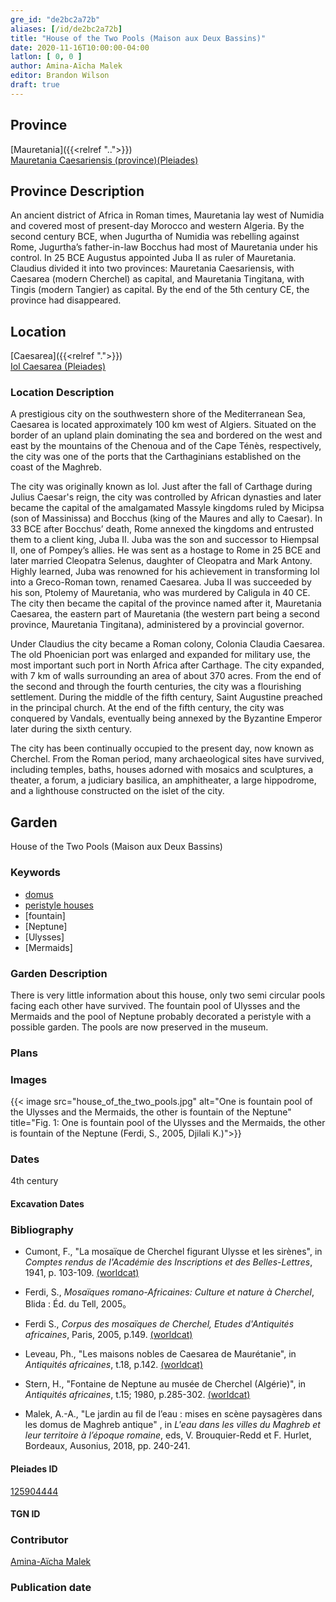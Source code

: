 ```yaml
---
gre_id: "de2bc2a72b"
aliases: [/id/de2bc2a72b]
title: "House of the Two Pools (Maison aux Deux Bassins)"
date: 2020-11-16T10:00:00-04:00
latlon: [ 0, 0 ]
author: Amina-Aïcha Malek
editor: Brandon Wilson
draft: true
---
```


## Province

[Mauretania]({{<relref "..">}}) \
[Mauretania Caesariensis (province)(Pleiades)](https://pleiades.stoa.org/places/981532)

## Province Description

An ancient district of Africa in Roman times, Mauretania lay west of Numidia and covered most of present-day Morocco and western Algeria. By the second century BCE, when Jugurtha of Numidia was rebelling against Rome, Jugurtha’s father-in-law Bocchus had most of Mauretania under his control. In 25 BCE Augustus appointed Juba II as ruler of Mauretania. Claudius divided it into two provinces: Mauretania Caesariensis, with Caesarea (modern Cherchel) as capital, and Mauretania Tingitana, with Tingis (modern Tangier) as capital. By the end of the 5th century CE, the province had disappeared.

## Location

[Caesarea]({{<relref ".">}}) \
[Iol Caesarea (Pleiades)](https://pleiades.stoa.org/places/295279)

### Location Description

A prestigious city on the southwestern shore of the Mediterranean Sea, Caesarea is located approximately 100 km west of Algiers. Situated on the border of an upland plain dominating the sea and bordered on the west and east by the mountains of the Chenoua and of the Cape Ténès, respectively, the city was one of the ports that the Carthaginians established on the coast of the Maghreb.

The city was originally known as Iol. Just after the fall of Carthage during Julius Caesar's reign, the city was controlled by African dynasties and later became the capital of the amalgamated Massyle kingdoms ruled by Micipsa (son of Massinissa) and Bocchus (king of the Maures and ally to Caesar). In 33 BCE after Bocchus’ death, Rome annexed the kingdoms and entrusted them to a client king, Juba II. Juba was the son and successor to Hiempsal II, one of Pompey’s allies. He was sent as a hostage to Rome in 25 BCE and later married Cleopatra Selenus, daughter of Cleopatra and Mark Antony. Highly learned, Juba was renowned for his achievement in transforming Iol into a Greco-Roman town, renamed Caesarea. Juba II was succeeded by his son, Ptolemy of Mauretania, who was murdered by Caligula in 40 CE. The city then became the capital of the province named after it, Mauretania Caesarea, the eastern part of Mauretania (the western part being a second province, Mauretania Tingitana), administered by a provincial governor.

Under Claudius the city became a Roman colony, Colonia Claudia Caesarea. The old Phoenician port was enlarged and expanded for military use, the most important such port in North Africa after Carthage. The city expanded, with 7 km of walls surrounding an area of about 370 acres. From the end of the second and through the fourth centuries, the city was a flourishing settlement. During the middle of the fifth century, Saint Augustine preached in the principal church. At the end of the fifth century, the city was conquered by Vandals, eventually being annexed by the Byzantine Emperor later during the sixth century.

The city has been continually occupied to the present day, now known as Cherchel. From the Roman period, many archaeological sites have survived, including temples, baths, houses adorned with mosaics and sculptures, a theater, a forum, a judiciary basilica, an amphitheater, a large hippodrome, and a lighthouse constructed on the islet of the city.

<!--## Sublocation-->

<!--### Sublocation Description-->

## Garden

House of the Two Pools (Maison aux Deux Bassins)

### Keywords

- [domus](http://vocab.getty.edu/page/aat/300005506)
- [peristyle houses](http://vocab.getty.edu/page/aat/300005452)
- [fountain]
- [Neptune]
- [Ulysses]
- [Mermaids]

### Garden Description

There is very little information about this house, only two semi circular pools facing each other have survived. The fountain pool of Ulysses and the Mermaids and the pool of Neptune probably decorated a peristyle with a possible garden. The pools are now preserved in the museum.

### Plans

### Images
{{< image src="house_of_the_two_pools.jpg" alt="One is fountain pool of the Ulysses and the Mermaids, the other is fountain of the Neptune" title="Fig. 1: One is fountain pool of the Ulysses and the Mermaids, the other is fountain of the Neptune (Ferdi, S., 2005, Djilali K.)">}}

### Dates
4th century

#### Excavation Dates

### Bibliography

* Cumont, F., "La mosaïque de Cherchel figurant Ulysse et les sirènes", in *Comptes rendus de l'Académie des Inscriptions et des Belles-Lettres*, 1941, p. 103-109. [(worldcat)](http://www.worldcat.org/oclc/492540938)

* Ferdi, S., *Mosaïques romano-Africaines: Culture et nature à Cherchel*, Blida : Éd. du Tell, 2005。

* Ferdi S., *Corpus des mosaïques de Cherchel, Etudes d'Antiquités africaines*, Paris, 2005, p.149. [(worldcat)](http://www.worldcat.org/oclc/1006126274)

* Leveau,  Ph., "Les maisons nobles de Caesarea de Maurétanie", in *Antiquités africaines*, t.18, p.142. [(worldcat)](http://www.worldcat.org/oclc/4797426670)

* Stern, H., "Fontaine de Neptune au musée de Cherchel (Algérie)", in *Antiquités africaines*, t.15; 1980, p.285-302. [(worldcat)](http://www.worldcat.org/oclc/4797177108)

*  Malek, A.-A., "Le jardin au fil de l’eau : mises en scène paysagères dans les domus de Maghreb antique" , in *L'eau dans les villes du Maghreb et leur territoire à l’époque romaine*, eds, V. Brouquier-Redd et F. Hurlet, Bordeaux, Ausonius, 2018, pp. 240-241.

#### Pleiades ID

[125904444](https://pleiades.stoa.org/places/125904444)

#### TGN ID

### Contributor

[Amina-Aïcha Malek](http://worldcat.org/identities/lccn-n2012075871/)

### Publication date

<!--07 July 2020-->

<!--### Related articles-->

<!-- Links to other related articles. Leave blank for now -->
